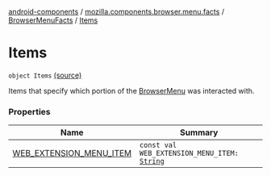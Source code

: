 [android-components](../../../index.md) / [mozilla.components.browser.menu.facts](../../index.md) / [BrowserMenuFacts](../index.md) / [Items](./index.md)

# Items

`object Items` [(source)](https://github.com/mozilla-mobile/android-components/blob/master/components/browser/menu/src/main/java/mozilla/components/browser/menu/facts/BrowserMenuFacts.kt#L19)

Items that specify which portion of the [BrowserMenu](#) was interacted with.

### Properties

| Name | Summary |
|---|---|
| [WEB_EXTENSION_MENU_ITEM](-w-e-b_-e-x-t-e-n-s-i-o-n_-m-e-n-u_-i-t-e-m.md) | `const val WEB_EXTENSION_MENU_ITEM: `[`String`](https://kotlinlang.org/api/latest/jvm/stdlib/kotlin/-string/index.html) |
